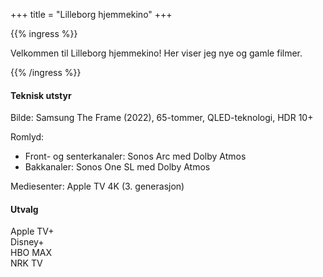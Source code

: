 +++
title = "Lilleborg hjemmekino"
+++

{{% ingress %}}

Velkommen til Lilleborg hjemmekino! Her viser jeg nye og gamle filmer.

{{% /ingress %}}

#### Teknisk utstyr

Bilde: Samsung The Frame (2022), 65-tommer, QLED-teknologi, HDR 10+

Romlyd: 
- Front- og senterkanaler: Sonos Arc med Dolby Atmos
- Bakkanaler: Sonos One SL med Dolby Atmos

Mediesenter: Apple TV 4K (3. generasjon)

#### Utvalg

Apple TV+  
Disney+  
HBO MAX  
NRK TV  
